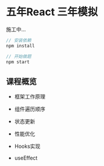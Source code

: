 # 五年React 三年模拟 

施工中...


```js
// 安装依赖 
npm install

// 开始做题
npm start
```

## 课程概览

- 框架工作原理

- 组件遍历顺序

- 状态更新

- 性能优化

- Hooks实现

- useEffect


